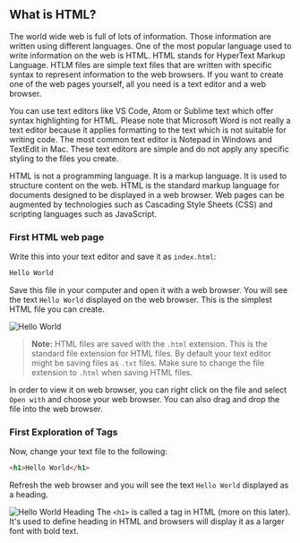 ## What is HTML?

The world wide web is full of lots of information. Those information are written using different languages. One of the most popular language used to write information on the web is HTML. HTML stands for HyperText Markup Language. HTLM files are simple text files that are written with specific syntax to represent information to the web browsers. If you want to create one of the web pages yourself, all you need is a text editor and a web browser. 

You can use text editors like VS Code, Atom or Sublime text which offer syntax highlighting for HTML. Please note that Microsoft Word is not really a text editor because it applies formatting to the text which is not suitable for writing code. The most common text editor is Notepad in Windows and TextEdit in Mac. These text editors are simple and do not apply any specific styling to the files you create.

HTML is not a programming language. It is a markup language. It is used to structure content on the web. HTML is the standard markup language for documents designed to be displayed in a web browser. Web pages can be augmented by technologies such as Cascading Style Sheets (CSS) and scripting languages such as JavaScript.

### First HTML web page

Write this into your text editor and save it as `index.html`:

```html
Hello World
```

Save this file in your computer and open it with a web browser. You will see the text `Hello World` displayed on the web browser. This is the simplest HTML file you can create.

![Hello World](images/hello-world.png "Hello World on web browser")

> **Note:** HTML files are saved with the `.html` extension. This is the standard file extension for HTML files. By default your text editor might be saving files as `.txt` files. Make sure to change the file extension to `.html` when saving HTML files.

In order to view it on web browser, you can right click on the file and select `Open with` and choose your web browser. You can also drag and drop the file into the web browser.

### First Exploration of Tags

Now, change your text file to the following:

```html
<h1>Hello World</h1>
```

Refresh the web browser and you will see the text `Hello World` displayed as a heading. 

![Hello World Heading](images/hello-world-heading.png "Hello World as a heading")
The `<h1>` is called a tag in HTML (more on this later). It's used to define heading in HTML and browsers will display it as a larger font with bold text.

